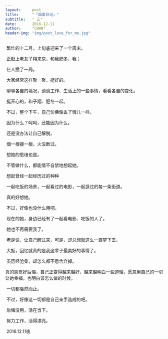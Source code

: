 ```yaml
---
layout:     post
title:      "「烟熏日记」"
subtitle:   " 三"
date:       2016-12-11
author:     "CHAN"
header-img: "img/post_love_for_me.jpg"
---
```


​	繁忙的十二月，上旬底迎来了一个周末。

​	正赶上老友子翔来京，和我肥冬、我；

​	仨人攒了一局。

​	大家经常这样聚一聚，挺好的。

​	聊聊各自的境况，谈谈工作、生活上的一些事情，看看各自的变化。

​	挺开心的，和子翔、肥冬一起。

​	不过，整个下午，自己仿佛像丢了魂儿一样。

​	因为什么？呵呵，还能因为什么。

​	还是没办法让自己解脱。

​	烟一根接一根，火没断过。

​	想她的思绪也是。

​	不管做什么，都能情不自禁地想起她。

​	想起曾经一起经历过的种种

​	一起吃饭的场景，一起看过的电影，一起逛过的每一条街道。

​	真的好想她。

​	不过，好像也没什么用吧。

​	现在的她，身边已经有了一起看电影、吃饭的人了。

​	她也不再需要我了。

​	老是说，让自己醒过来，可是，却总想就这么一直梦下去。

​	大抵，回忆就真的是我这辈子最美好的事情了。

​	虽历经沧桑，却怎么都不愿舍弃掉。

​	真的感觉好后悔，自己正变得越来越好，越来越明白一些道理，愿意用自己的一切让她幸福，也明白该怎么做的时候。

​	一切都戛然而止。

​	不过，好像这一切都是自己亲手造成的吧。

​	后悔没用，活在当下。

​	努力工作，活得漂亮。

​	2016.12.11夜